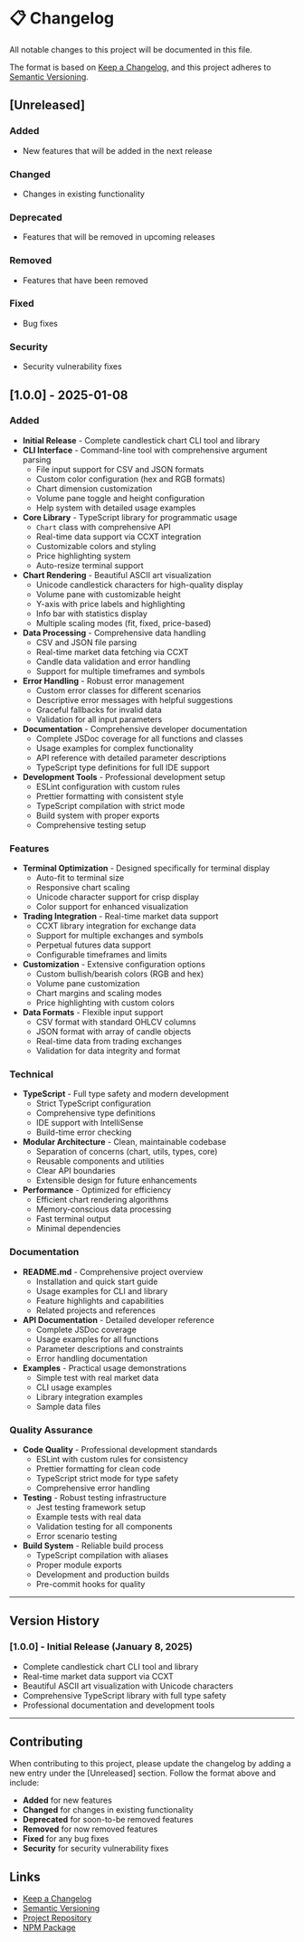 # 📋 Changelog

All notable changes to this project will be documented in this file.

The format is based on [Keep a Changelog](https://keepachangelog.com/en/1.0.0/),
and this project adheres to [Semantic Versioning](https://semver.org/spec/v2.0.0.html).

## [Unreleased]

### Added
- New features that will be added in the next release

### Changed
- Changes in existing functionality

### Deprecated
- Features that will be removed in upcoming releases

### Removed
- Features that have been removed

### Fixed
- Bug fixes

### Security
- Security vulnerability fixes

## [1.0.0] - 2025-01-08

### Added
- **Initial Release** - Complete candlestick chart CLI tool and library
- **CLI Interface** - Command-line tool with comprehensive argument parsing
  - File input support for CSV and JSON formats
  - Custom color configuration (hex and RGB formats)
  - Chart dimension customization
  - Volume pane toggle and height configuration
  - Help system with detailed usage examples
- **Core Library** - TypeScript library for programmatic usage
  - `Chart` class with comprehensive API
  - Real-time data support via CCXT integration
  - Customizable colors and styling
  - Price highlighting system
  - Auto-resize terminal support
- **Chart Rendering** - Beautiful ASCII art visualization
  - Unicode candlestick characters for high-quality display
  - Volume pane with customizable height
  - Y-axis with price labels and highlighting
  - Info bar with statistics display
  - Multiple scaling modes (fit, fixed, price-based)
- **Data Processing** - Comprehensive data handling
  - CSV and JSON file parsing
  - Real-time market data fetching via CCXT
  - Candle data validation and error handling
  - Support for multiple timeframes and symbols
- **Error Handling** - Robust error management
  - Custom error classes for different scenarios
  - Descriptive error messages with helpful suggestions
  - Graceful fallbacks for invalid data
  - Validation for all input parameters
- **Documentation** - Comprehensive developer documentation
  - Complete JSDoc coverage for all functions and classes
  - Usage examples for complex functionality
  - API reference with detailed parameter descriptions
  - TypeScript type definitions for full IDE support
- **Development Tools** - Professional development setup
  - ESLint configuration with custom rules
  - Prettier formatting with consistent style
  - TypeScript compilation with strict mode
  - Build system with proper exports
  - Comprehensive testing setup

### Features
- **Terminal Optimization** - Designed specifically for terminal display
  - Auto-fit to terminal size
  - Responsive chart scaling
  - Unicode character support for crisp display
  - Color support for enhanced visualization
- **Trading Integration** - Real-time market data support
  - CCXT library integration for exchange data
  - Support for multiple exchanges and symbols
  - Perpetual futures data support
  - Configurable timeframes and limits
- **Customization** - Extensive configuration options
  - Custom bullish/bearish colors (RGB and hex)
  - Volume pane customization
  - Chart margins and scaling modes
  - Price highlighting with custom colors
- **Data Formats** - Flexible input support
  - CSV format with standard OHLCV columns
  - JSON format with array of candle objects
  - Real-time data from trading exchanges
  - Validation for data integrity and format

### Technical
- **TypeScript** - Full type safety and modern development
  - Strict TypeScript configuration
  - Comprehensive type definitions
  - IDE support with IntelliSense
  - Build-time error checking
- **Modular Architecture** - Clean, maintainable codebase
  - Separation of concerns (chart, utils, types, core)
  - Reusable components and utilities
  - Clear API boundaries
  - Extensible design for future enhancements
- **Performance** - Optimized for efficiency
  - Efficient chart rendering algorithms
  - Memory-conscious data processing
  - Fast terminal output
  - Minimal dependencies

### Documentation
- **README.md** - Comprehensive project overview
  - Installation and quick start guide
  - Usage examples for CLI and library
  - Feature highlights and capabilities
  - Related projects and references
- **API Documentation** - Detailed developer reference
  - Complete JSDoc coverage
  - Usage examples for all functions
  - Parameter descriptions and constraints
  - Error handling documentation
- **Examples** - Practical usage demonstrations
  - Simple test with real market data
  - CLI usage examples
  - Library integration examples
  - Sample data files

### Quality Assurance
- **Code Quality** - Professional development standards
  - ESLint with custom rules for consistency
  - Prettier formatting for clean code
  - TypeScript strict mode for type safety
  - Comprehensive error handling
- **Testing** - Robust testing infrastructure
  - Jest testing framework setup
  - Example tests with real data
  - Validation testing for all components
  - Error scenario testing
- **Build System** - Reliable build process
  - TypeScript compilation with aliases
  - Proper module exports
  - Development and production builds
  - Pre-commit hooks for quality

---

## Version History

### [1.0.0] - Initial Release (January 8, 2025)
- Complete candlestick chart CLI tool and library
- Real-time market data support via CCXT
- Beautiful ASCII art visualization with Unicode characters
- Comprehensive TypeScript library with full type safety
- Professional documentation and development tools

---

## Contributing

When contributing to this project, please update the changelog by adding a new entry under the [Unreleased] section. Follow the format above and include:

- **Added** for new features
- **Changed** for changes in existing functionality
- **Deprecated** for soon-to-be removed features
- **Removed** for now removed features
- **Fixed** for any bug fixes
- **Security** for security vulnerability fixes

## Links

- [Keep a Changelog](https://keepachangelog.com/en/1.0.0/)
- [Semantic Versioning](https://semver.org/spec/v2.0.0.html)
- [Project Repository](https://github.com/NeaByteLab/Candlestick-CLI)
- [NPM Package](https://www.npmjs.com/package/candlestick-cli) 